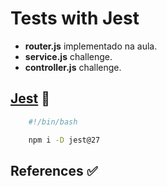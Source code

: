 # Tests with Jest

- **router.js** implementado na aula.
- **service.js** challenge.
- **controller.js** challenge.

## [Jest](https://jestjs.io) 🚧

```bash
    #!/bin/bash

    npm i -D jest@27

```

## References ✅
